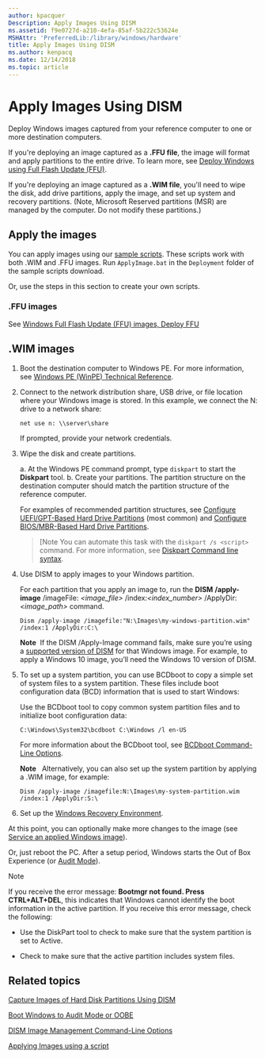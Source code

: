 ```yaml
---
author: kpacquer
Description: Apply Images Using DISM
ms.assetid: f9e0727d-a210-4efa-85af-5b222c53624e
MSHAttr: 'PreferredLib:/library/windows/hardware'
title: Apply Images Using DISM
ms.author: kenpacq
ms.date: 12/14/2018
ms.topic: article
---
```


# Apply Images Using DISM

Deploy Windows images captured from your reference computer to one or more destination computers. 

If you're deploying an image captured as a **.FFU file**, the image will format and apply partitions to the entire drive. To learn more, see [Deploy Windows using Full Flash Update (FFU)](deploy-windows-using-full-flash-update--ffu.md).

If you're deploying an image captured as a **.WIM file**, you'll need to wipe the disk, add drive partitions, apply the image, and set up system and recovery partitions. (Note, Microsoft Reserved partitions (MSR) are managed by the computer. Do not modify these partitions.)


## Apply the images

You can apply images using our [sample scripts](http://download.microsoft.com/download/3/F/2/3F2646EF-D589-498C-9F07-DE5549BE018E/USB-B.zip). These scripts work with both .WIM and .FFU images. Run `ApplyImage.bat` in the `Deployment` folder of the sample scripts download.

Or, use the steps in this section to create your own scripts.

### .FFU images
See [Windows Full Flash Update (FFU) images, Deploy FFU](deploy-windows-using-full-flash-update--ffu.md#DeployFFU)

## .WIM images

1. Boot the destination computer to Windows PE. For more information, see [Windows PE (WinPE) Technical Reference](winpe-intro.md).

2. Connect to the network distribution share, USB drive, or file location where your Windows image is stored. In this example, we connect the N: drive to a network share:

    ```
    net use n: \\server\share
    ```
    
    If prompted, provide your network credentials.

3. Wipe the disk and create partitions. 

   a. At the Windows PE command prompt, type `diskpart` to start the **Diskpart** tool.
   b. Create your partitions. The partition structure on the destination computer should match the partition structure of the reference computer. 

    For examples of recommended partition structures, see [Configure UEFI/GPT-Based Hard Drive Partitions](configure-uefigpt-based-hard-drive-partitions.md#relatedsamplefiles) (most common) and [Configure BIOS/MBR-Based Hard Drive Partitions](configure-biosmbr-based-hard-drive-partitions.md#relatedsamplefiles).

    > [Note
    > You can automate this task with the `diskpart /s <script>` command. For more information, see [Diskpart Command line syntax](http://go.microsoft.com/fwlink/?LinkId=128458).

5.  Use DISM to apply images to your Windows partition.

    For each partition that you apply an image to, run the **DISM** **/apply-image** /imageFile: *&lt;image\_file&gt;* /index:*&lt;index\_number&gt;* /ApplyDir:*&lt;image\_path&gt;* command.

    ```
    Dism /apply-image /imagefile:"N:\Images\my-windows-partition.wim" /index:1 /ApplyDir:C:\
    ```

    **Note**  If the DISM /Apply-Image command fails, make sure you’re using a [supported version of DISM](dism-supported-platforms.md) for that Windows image. For example, to apply a Windows 10 image, you’ll need the Windows 10 version of DISM.

6.  To set up a system partition, you can use BCDboot to copy a simple set of system files to a system partition. These files include boot configuration data (BCD) information that is used to start Windows:

    Use the BCDboot tool to copy common system partition files and to initialize boot configuration data:

    ```
    C:\Windows\System32\bcdboot C:\Windows /l en-US
    ```

    For more information about the BCDboot tool, see [BCDboot Command-Line Options](bcdboot-command-line-options-techref-di.md).

    **Note**  
    Alternatively, you can also set up the system partition by applying a .WIM image, for example:

    `Dism /apply-image /imagefile:N:\Images\my-system-partition.wim /index:1 /ApplyDir:S:\`

7.  Set up the [Windows Recovery Environment](deploy-windows-re.md).

At this point, you can optionally make more changes to the image (see [Service an applied Windows image](service-an-applied-windows-image.md)).

Or, just reboot the PC. After a setup period, Windows starts the Out of Box Experience (or [Audit Mode](boot-windows-to-audit-mode-or-oobe.md)).

> [!Note]
> If you receive the error message: **Bootmgr not found. Press CTRL+ALT+DEL**, this indicates that Windows cannot identify the boot information in the active partition. If you receive this error message, check the following:
> 
> -   Use the DiskPart tool to check to make sure that the system partition is set to Active.
> 
> -   Check to make sure that the active partition includes system files.

## <span id="related_topics"></span>Related topics


[Capture Images of Hard Disk Partitions Using DISM](capture-images-of-hard-disk-partitions-using-dism.md)

[Boot Windows to Audit Mode or OOBE](boot-windows-to-audit-mode-or-oobe.md)

[DISM Image Management Command-Line Options](dism-image-management-command-line-options-s14.md)

[Applying Images using a script](http://go.microsoft.com/fwlink/?LinkId=618399)

 

 






